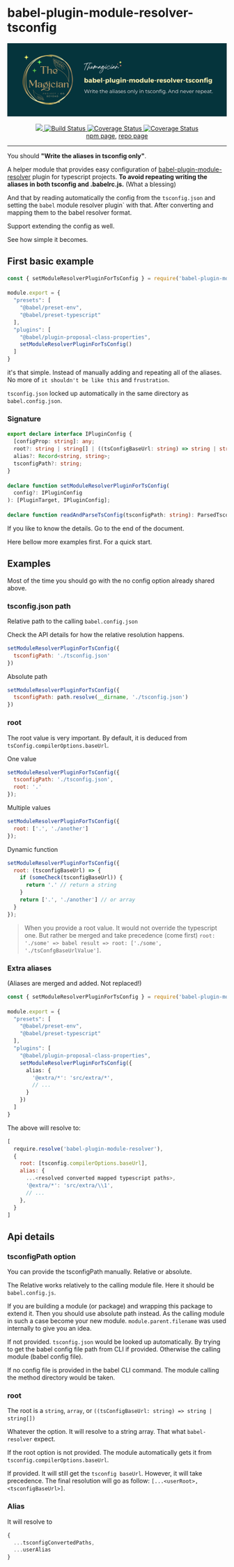 # babel-plugin-module-resolver-tsconfig

![babel plugin module resolver tsconfig automatic alias banner](./imgs/banner_black.svg)

<div align="center">
  <a href="https://www.npmjs.org/package/babel-plugin-module-resolver-tsconfig" alt="npm version">
    <img src="https://img.shields.io/npm/v/babel-plugin-module-resolver-tsconfig.svg?style=flat-square"/>
  </a>
  <a href="https://github.com/TheMagicianDev/babel-plugin-module-resolver-tsconfig/actions?query=workflow%3ACI+branch%3Amaster">
    <img src="https://img.shields.io/github/workflow/status/TheMagicianDev/babel-plugin-module-resolver-tsconfig/CI/master" alt="Build Status">
  </a>
  <a href='https://coveralls.io/github/TheMagicianDev/babel-plugin-module-resolver-tsconfig?branch=master'>
    <img src='https://coveralls.io/repos/github/TheMagicianDev/babel-plugin-module-resolver-tsconfig/badge.svg?branch=master' alt='Coverage Status' />
  </a>
  <a href='LICENSE'>
    <img src='https://img.shields.io/badge/license-MIT-blue.svg?style=flat' alt='Coverage Status' />
  </a>
</div>

<div align="center">
  <a href="https://www.npmjs.com/package/babel-plugin-module-resolver-tsconfig">npm page</a>, 
  <a href="https://github.com/TheMagicianDev/babel-plugin-module-resolver-tsconfig">repo page</a>
</div>

<hr>

You should **"Write the aliases in tsconfig only\"**.

A helper module that provides easy configuration of [babel-plugin-module-resolver](https://www.npmjs.com/package/babel-plugin-module-resolver) plugin for typescript projects. **To avoid repeating writing the aliases in both tsconfig and .babelrc.js.** (What a blessing)

And that by reading automatically the config from the `tsconfig.json` and setting the `babel` module resolver plugin` with that. After converting and mapping them to the babel resolver format.

Support extending the config as well.

See how simple it becomes.

## First basic example

```ts
const { setModuleResolverPluginForTsConfig } = require('babel-plugin-module-resolver-tsconfig')

module.export = {
  "presets": [
    "@babel/preset-env",
    "@babel/preset-typescript"
  ],
  "plugins": [
    "@babel/plugin-proposal-class-properties",
    setModuleResolverPluginForTsConfig()
  ]
}
```

it's that simple. Instead of manually adding and repeating all of the aliases. No more of `it shouldn't be like this` and `frustration`.

`tsconfig.json` locked up automatically in the same directory as `babel.config.json`.

### Signature

```ts
export declare interface IPluginConfig {
  [configProp: string]: any;
  root?: string | string[] | ((tsConfigBaseUrl: string) => string | string[]);
  alias?: Record<string, string>;
  tsconfigPath?: string;
}

declare function setModuleResolverPluginForTsConfig(
  config?: IPluginConfig
): [PluginTarget, IPluginConfig];

declare function readAndParseTsConfig(tsconfigPath: string): ParsedTsconfig;
```

If you like to know the details. Go to the end of the document.

Here bellow more examples first. For a quick start.

## Examples

Most of the time you should go with the no config option already shared above.

### tsconfig.json path

Relative path to the calling `babel.config.json`

Check the API details for how the relative resolution happens.

```js
setModuleResolverPluginForTsConfig({
  tsconfigPath: './tsconfig.json'
})
```

Absolute path

```js
setModuleResolverPluginForTsConfig({
  tsconfigPath: path.resolve(__dirname, './tsconfig.json')
})
```

### root

The root value is very important. By default, it is deduced from `tsConfig.compilerOptions.baseUrl`.

One value

```js
setModuleResolverPluginForTsConfig({
  tsconfigPath: './tsconfig.json',
  root: '.'
});
```

Multiple values

```js
setModuleResolverPluginForTsConfig({
  root: ['.', './another']
});
```

Dynamic function

```js
setModuleResolverPluginForTsConfig({
  root: (tsconfigBaseUrl) => {
    if (someCheck(tsconfigBaseUrl)) {
      return '.' // return a string
    }
    return ['.', './another'] // or array
  }
});
```

> When you provide a root value. It would not override the typescript one. But rather be merged and take precedence (come first) `root: './some' => babel result => root: ['./some', './tsConfgBaseUrlValue']`. 

### Extra aliases 

(Aliases are merged and added. Not replaced!)

```ts
const { setModuleResolverPluginForTsConfig } = require('babel-plugin-module-resolver-tsconfig')

module.export = {
  "presets": [
    "@babel/preset-env",
    "@babel/preset-typescript"
  ],
  "plugins": [
    "@babel/plugin-proposal-class-properties",
    setModuleResolverPluginForTsConfig({
      alias: {
        '@extra/*': 'src/extra/*',
        // ...
      }
    })
  ]
}
```

The above will resolve to:

```js
[
  require.resolve('babel-plugin-module-resolver'),
  {
    root: [tsconfig.compilerOptions.baseUrl],
    alias: {
      ...<resolved converted mapped typescript paths>,
      '@extra/*': 'src/extra/\\1',
      // ...
    },
  }
]
```

## Api details

### tsconfigPath option 

You can provide the tsconfigPath manually. Relative or absolute.

The Relative works relatively to the calling module file. Here it should be `babel.config.js`.

If you are building a module (or package) and wrapping this package to extend it. Then you should use absolute path instead. As the calling module in such a case become your new module. `module.parent.filename` was used internally to give you an idea.

If not provided. `tsconfig.json` would be looked up automatically. By trying to get the babel config file path from CLI if provided. Otherwise the calling module (babel config file).

If no config file is provided in the babel CLI command. The module calling the method directory would be taken.


### root

The root is a `string`, `array`, or `((tsConfigBaseUrl: string) => string | string[])`

Whatever the option. It will resolve to a string array. That what `babel-resolver` expect.

If the root option is not provided. The module automatically gets it from `tsconfig.compilerOptions.baseUrl`.

If provided. It will still get the `tsconfig baseUrl`. However, it will take precedence. The final resolution will go as follow: `[...<userRoot>, <tsconfigBaseUrl>]`.


### Alias

It will resolve to

```js
{
  ...tsconfigConvertedPaths,
  ...userAlias
}
```

